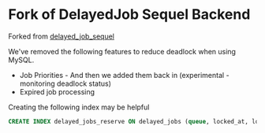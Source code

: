# Fork of DelayedJob Sequel Backend

Forked from [delayed\_job\_sequel](https://github.com/TalentBox/delayed_job_sequel)

We've removed the following features to reduce deadlock when using MySQL.

* Job Priorities - And then we added them back in (experimental - monitoring deadlock status)
* Expired job processing

Creating the following index may be helpful

```sql
CREATE INDEX delayed_jobs_reserve ON delayed_jobs (queue, locked_at, locked_by, failed_at, run_at);
```
